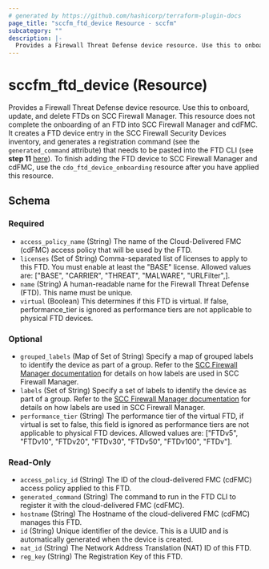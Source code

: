 ```yaml
---
# generated by https://github.com/hashicorp/terraform-plugin-docs
page_title: "sccfm_ftd_device Resource - sccfm"
subcategory: ""
description: |-
  Provides a Firewall Threat Defense device resource. Use this to onboard, update, and delete FTDs on SCC Firewall Manager. This resource does not complete the onboarding of an FTD into SCC Firewall Manager and cdFMC. It creates a FTD device entry in the SCC Firewall Security Devices inventory, and generates a registration command (see the generated_command attribute) that needs to be pasted into the FTD CLI (see step 10 here https://docs.manage.security.cisco.com/c_onboard-an-ftd.html#!t-onboard-an-ftd-device-with-regkey.html). To finish adding the FTD device to SCC Firewall Manager and cdFMC, use the cdo_ftd_device_onboarding resource after you have applied this resource.
---
```


# sccfm_ftd_device (Resource)

Provides a Firewall Threat Defense device resource. Use this to onboard, update, and delete FTDs on SCC Firewall Manager. This resource does not complete the onboarding of an FTD into SCC Firewall Manager and cdFMC. It creates a FTD device entry in the SCC Firewall Security Devices inventory, and generates a registration command (see the `generated_command` attribute) that needs to be pasted into the FTD CLI (see **step 11** [here](https://docs.manage.security.cisco.com/c_onboard-an-ftd.html#!t-onboard-an-ftd-device-with-regkey.html)). To finish adding the FTD device to SCC Firewall Manager and cdFMC, use the `cdo_ftd_device_onboarding` resource after you have applied this resource.



<!-- schema generated by tfplugindocs -->
## Schema

### Required

- `access_policy_name` (String) The name of the Cloud-Delivered FMC (cdFMC) access policy that will be used by the FTD.
- `licenses` (Set of String) Comma-separated list of licenses to apply to this FTD. You must enable at least the "BASE" license. Allowed values are: ["BASE", "CARRIER", "THREAT", "MALWARE", "URLFilter",].
- `name` (String) A human-readable name for the Firewall Threat Defense (FTD). This name must be unique.
- `virtual` (Boolean) This determines if this FTD is virtual. If false, performance_tier is ignored as performance tiers are not applicable to physical FTD devices.

### Optional

- `grouped_labels` (Map of Set of String) Specify a map of grouped labels to identify the device as part of a group. Refer to the [SCC Firewall Manager documentation](https://docs.manage.security.cisco.com/t-applying-labels-to-devices-and-objects.html#!c-labels-and-filtering.html) for details on how labels are used in SCC Firewall Manager.
- `labels` (Set of String) Specify a set of labels to identify the device as part of a group. Refer to the [SCC Firewall Manager documentation](https://docs.manage.security.cisco.com/t-applying-labels-to-devices-and-objects.html#!c-labels-and-filtering.html) for details on how labels are used in SCC Firewall Manager.
- `performance_tier` (String) The performance tier of the virtual FTD, if virtual is set to false, this field is ignored as performance tiers are not applicable to physical FTD devices. Allowed values are: ["FTDv5", "FTDv10", "FTDv20", "FTDv30", "FTDv50", "FTDv100", "FTDv"].

### Read-Only

- `access_policy_id` (String) The ID of the cloud-delivered FMC (cdFMC) access policy applied to this FTD.
- `generated_command` (String) The command to run in the FTD CLI to register it with the cloud-delivered FMC (cdFMC).
- `hostname` (String) The Hostname of the cloud-delivered FMC (cdFMC) manages this FTD.
- `id` (String) Unique identifier of the device. This is a UUID and is automatically generated when the device is created.
- `nat_id` (String) The Network Address Translation (NAT) ID of this FTD.
- `reg_key` (String) The Registration Key of this FTD.
